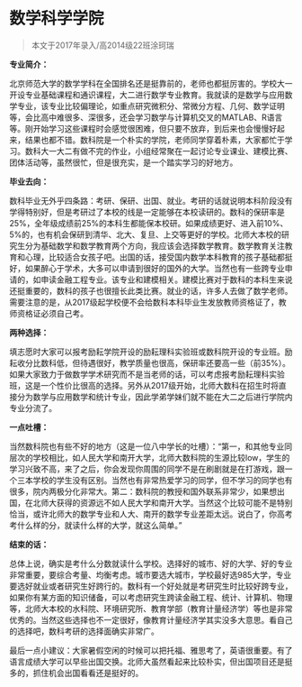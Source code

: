 
# 数学科学学院  

> 本文于2017年录入/高2014级22班涂珂瑞  



**专业简介：**

北京师范大学的数学学科在全国排名还是挺靠前的，老师也都挺厉害的。学校大一开设专业基础课程和通识课程，大二进行数学专业教育。我就读的是数学与应用数学专业，该专业比较偏理论，如重点研究微积分、常微分方程、几何、数学证明等，会比高中难很多、深很多，还会学习数学与计算机交叉的MATLAB、R语言等。刚开始学习这些课程时会感觉很困难，但只要不放弃，到后来也会慢慢好起来，结果也都不错。数科院是一个朴实的学院，老师同学穿着朴素，大家都忙于学习。数科大一大二有做不完的作业，小组经常聚在一起讨论专业课业、建模比赛、团体活动等，虽然很忙，但是很充实，是一个踏实学习的好地方。



**毕业去向：**

数科毕业无外乎四条路：考研、保研、出国、就业。考研的话就说明本科阶段没有学得特别好，但是考研过了本校的线是一定能够在本校读研的。数科的保研率是25%，全年级成绩前25%的本科生都能保本校研。如果成绩更好、进入前10%、5%的，也有机会保研到清华、北大、复旦、上交等更好的学校。北师大本校的研究生分为基础数学和数学教育两个方向，我应该会选择数学教育。数学教育关注教育和心理，比较适合女孩子吧。出国的话，接受国内数学本科教育的孩子基础都挺好，如果醉心于学术，大多可以申请到很好的国外的大学。当然也有一些跨专业申请的，如申读金融工程专业。该专业和建模相关。建模比赛对于数科的本科生来说还挺重要的，数科的孩子也很擅长此类比赛。就业的话，许多人去做了数学老师。需要注意的是，从2017级起学校便不会给数科本科毕业生发放教师资格证了，教师资格证必须自己考。



**两种选择：**

填志愿时大家可以报考励耘学院开设的励耘理科实验班或数科院开设的专业班。励耘收分比数科低，但待遇很好，教学质量也很高，保研率还要高一些（前35%）。如果大家致力于做数学学术研究而不是当老师的话，可以考虑报考励耘理科实验班，这是一个性价比很高的选择。另外从2017级开始，北师大数科在招生时将直接分为数学与应用数学和统计专业，因此学弟学妹们就不能在大二之后进行学院内专业分流了。



**一点吐槽：**

当然数科院也有些不好的地方（这是一位八中学长的吐槽）：“第一，和其他专业同层次的学校相比，如人民大学和南开大学，北师大数科院的生源比较low，学生的学习兴致不高，来了之后，你会发现你周围的同学不是在刷剧就是在打游戏，跟一个三本学校的学生没有区别。当然也有非常热爱学习的同学，但不学习的同学也有很多，院内两极分化非常大。第二：数科院的教授和国外联系非常少，如果想出国，在北师大获得的资源远不如人民大学和南开大学。当然这个比较可能不是特别恰当，或许北师大的数学专业和人大、南开的数学专业差距太远。说白了，你高考考什么样的分，就读什么样的大学，就这么简单。”



**结束的话：**

总体上说，确实是考什么分数就读什么学校。选择好的城市、好的大学、好的专业非常重要，要综合考量、均衡考虑。城市要选大城市，学校最好选985大学，专业要选好就业或者研究生好跨行的。数科有一个好处就是考研究生时比较好跨专业，如果你有某方面的知识储备，可以考虑研究生跨读金融工程、统计、计算机、物理等，北师大本校的水科院、环境研究所、教育学部（教育计量经济学）等也是非常优秀的。当然这些选择也不一定很好，像教育计量经济学其实没多大意思。看自己的选择吧，数科考研的选择面确实非常广。



最后一点小建议：大家暑假空闲的时候可以把托福、雅思考了，英语很重要。有了语言成绩大学可以早些出国交换。北师大虽然看起来比较朴实，但出国项目还是挺多的，抓住机会出国看看还是挺好的。


